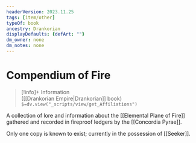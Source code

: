 ```yaml
---
headerVersion: 2023.11.25
tags: [item/other]
typeOf: book
ancestry: Drankorian
displayDefaults: {defArt: ""}
dm_owner: none
dm_notes: none
---
```

# Compendium of Fire
>[!info]+ Information  
> ([[Drankorian Empire|Drankorian]] book)  
> `$=dv.view("_scripts/view/get_Affiliations")`

A collection of lore and information about the [[Elemental Plane of Fire]] gathered and recorded in fireproof ledgers by the [[Concordia Pyrae]]. 

Only one copy is known to exist; currently in the possession of [[Seeker]]. 